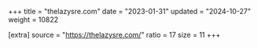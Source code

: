 +++
title = "thelazysre.com"
date = "2023-01-31"
updated = "2024-10-27"
weight = 10822

[extra]
source = "https://thelazysre.com/"
ratio = 17
size = 11
+++
